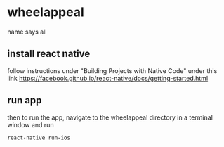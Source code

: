 # wheelappeal
name says all

## install react native 
follow instructions under "Building Projects with Native Code" under this link
<href> https://facebook.github.io/react-native/docs/getting-started.html </href>

## run app
then to run the app, navigate to the wheelappeal directory in a terminal window and run
```
react-native run-ios
```
